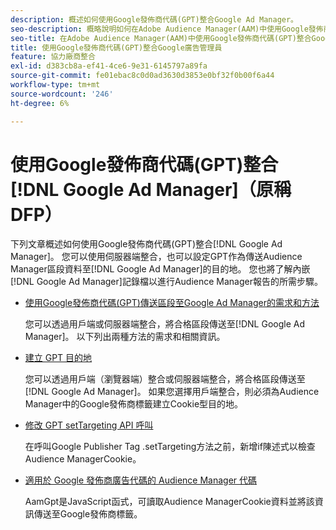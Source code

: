 ```yaml
---
description: 概述如何使用Google發佈商代碼(GPT)整合Google Ad Manager。
seo-description: 概略說明如何在Adobe Audience Manager(AAM)中使用Google發佈商代碼(GPT)整合Google Ad Manager。
seo-title: 在Adobe Audience Manager(AAM)中使用Google發佈商代碼(GPT)整合Google Ad Manager
title: 使用Google發佈商代碼(GPT)整合Google廣告管理員
feature: 協力廠商整合
exl-id: d383cb8a-ef41-4ce6-9e31-6145797a89fa
source-git-commit: fe01ebac8c0d0ad3630d3853e0bf32f0b00f6a44
workflow-type: tm+mt
source-wordcount: '246'
ht-degree: 6%

---
```


# 使用Google發佈商代碼(GPT)整合[!DNL Google Ad Manager]（原稱DFP）

下列文章概述如何使用Google發佈商代碼(GPT)整合[!DNL Google Ad Manager]。 您可以使用伺服器端整合，也可以設定GPT作為傳送Audience Manager區段資料至[!DNL Google Ad Manager]的目的地。 您也將了解內嵌[!DNL Google Ad Manager]記錄檔以進行Audience Manager報告的所需步驟。

* [使用Google發佈商代碼(GPT)傳送區段至Google Ad Manager的需求和方法](/help/using/integration/gpt-aam-destination/gpt-aam-requirements.md)

   您可以透過用戶端或伺服器端整合，將合格區段傳送至[!DNL Google Ad Manager]。 以下列出兩種方法的需求和相關資訊。

* [建立 GPT 目的地](/help/using/integration/gpt-aam-destination/gpt-aam-create-destination.md)

   您可以透過用戶端（瀏覽器端）整合或伺服器端整合，將合格區段傳送至[!DNL Google Ad Manager]。 如果您選擇用戶端整合，則必須為Audience Manager中的Google發佈商標籤建立Cookie型目的地。

* [修改 GPT setTargeting API 呼叫](/help/using/integration/gpt-aam-destination/gpt-aam-modify-api.md)

   在呼叫Google Publisher Tag .setTargeting方法之前，新增if陳述式以檢查Audience ManagerCookie。

* [適用於 Google 發佈商廣告代碼的 Audience Manager 代碼](/help/using/integration/gpt-aam-destination/gpt-aam-aamgpt-code.md)

   AamGpt是JavaScript函式，可讀取Audience ManagerCookie資料並將該資訊傳送至Google發佈商標籤。
